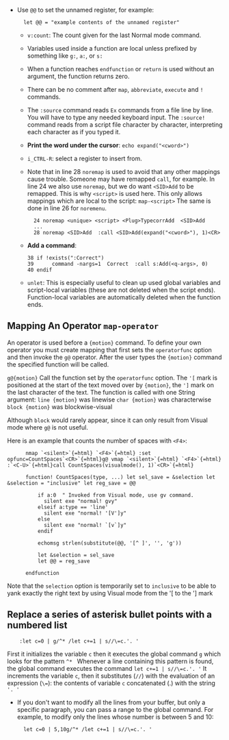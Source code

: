 - Use `@@` to set the unnamed register, for example:

        let @@ = "example contents of the unnamed register"

  - `v:count`: The count given for the last Normal mode command.

  - Variables used inside a function are local unless prefixed by something like `g:`, `a:`, or `s:`

  - When a function reaches `endfunction` or `return` is used without an argument, the function returns zero.

  - There can be no comment after `map`, `abbreviate`, `execute` and `!` commands.

  - The `:source` command reads `Ex` commands from a file line by line. You will have to type any needed keyboard input. The `:source!` command reads from a script file character by character, interpreting each character as if you typed it.

  - **Print the word under the cursor**: `echo expand("<cword>")`

  - `i_CTRL-R`: select a register to insert from.

  - Note that in line 28 `noremap` is used to avoid that any other mappings cause trouble. Someone may have remapped `call`, for example. In line 24 we also use `noremap`, but we do want `<SID>Add` to be remapped. This is why `<script>` is used here. This only allows mappings which are local to the script: `map-<script>` The same is done in line 26 for `noremenu`.

          24 noremap <unique> <script> <Plug>TypecorrAdd  <SID>Add
          ...
          28 noremap <SID>Add  :call <SID>Add(expand("<cword>"), 1)<CR>

  -   **Add a command**:

          38 if !exists(":Correct")
          39      command -nargs=1  Correct  :call s:Add(<q-args>, 0)
          40 endif

  - `unlet`: This is especially useful to clean up used global variables and script-local variables (these are not deleted when the script ends). Function-local variables are automatically deleted when the function ends.

## Mapping An Operator `map-operator`

  An operator is used before a `{motion}` command. To define your own operator you must create mapping that first sets the `operatorfunc` option and then invoke the `g@` operator. After the user types the `{motion}` command the specified function will be called.

  `g@{motion}` Call the function set by the `operatorfunc` option. The `'[` mark is positioned at the start of the text moved over by `{motion}`, the `']` mark on the last character of the text. The function is called with one String argument: `line {motion}` was linewise `char {motion}` was characterwise `block {motion}` was blockwise-visual

  Although `block` would rarely appear, since it can only result from Visual mode where `g@` is not useful.

  Here is an example that counts the number of spaces with `<F4>`:

          nmap `<silent>`{=html} `<F4>`{=html} :set opfunc=CountSpaces`<CR>`{=html}g@ vmap `<silent>`{=html} `<F4>`{=html} :`<C-U>`{=html}call CountSpaces(visualmode(), 1)`<CR>`{=html}

          function! CountSpaces(type, ...) let sel_save = &selection let &selection = "inclusive" let reg_save = @@

              if a:0  " Invoked from Visual mode, use gv command.
                silent exe "normal! gvy"
              elseif a:type == 'line'
                silent exe "normal! '[V']y"
              else
                silent exe "normal! `[v`]y"
              endif

              echomsg strlen(substitute(@@, '[^ ]', '', 'g'))

              let &selection = sel_save
              let @@ = reg_save

          endfunction

  Note that the `selection` option is temporarily set to `inclusive` to be able to yank exactly the right text by using Visual mode from the \'\[ to the \'\] mark

## Replace a series of asterisk bullet points with a numbered list

        :let c=0 | g/^* /let c+=1 | s//\=c.'. '

First it initializes the variable `c` then it executes the global command `g` which looks for the pattern `^* `
Whenever a line containing this pattern is found, the global command executes the command `let c+=1 | s//\=c.'. '`
It increments the variable `c`, then it substitutes (`//`) with the evaluation of an expression (`\=`): the contents of variable `c` concatenated (.) with the string `'. '`

- If you don't want to modify all the lines from your buffer, but only a specific paragraph, you can pass a range to the global command. For example, to modify only the lines whose number is between 5 and 10:

        let c=0 | 5,10g/^* /let c+=1 | s//\=c.'. '


